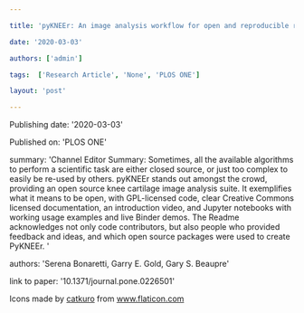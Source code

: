 ---
title: 'pyKNEEr: An image analysis workflow for open and reproducible research on femoral knee cartilage'
date: '2020-03-03'
authors: ['admin']
tags:  ['Research Article', 'None', 'PLOS ONE']
layout: 'post'
---
Publishing date: '2020-03-03'

Published on: 'PLOS ONE'

summary: 'Channel Editor Summary: Sometimes, all the available algorithms to perform a scientific task are either closed source, or just too complex to easily be re-used by others. pyKNEEr stands out amongst the crowd, providing an open source knee cartilage image analysis suite. It exemplifies what it means to be open, with GPL-licensed code, clear Creative Commons licensed documentation, an introduction video, and Jupyter notebooks with working usage examples and live Binder demos. The Readme acknowledges not only code contributors, but also people who provided feedback and ideas, and which open source packages were used to create PyKNEEr. '

authors: 'Serena Bonaretti, Garry E. Gold, Gary S. Beaupre'

link to paper: '10.1371/journal.pone.0226501'

Icons made by <a href="https://www.flaticon.com/free-icon/bookshelves_3576884" title="catkuro">catkuro</a> from <a href="https://www.flaticon.com/" title="Flaticon"> www.flaticon.com</a>